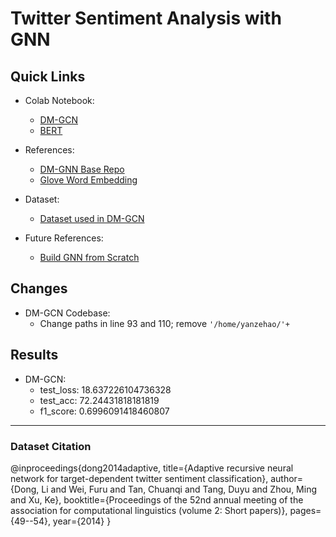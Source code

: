 # Twitter Sentiment Analysis with GNN

## Quick Links

- Colab Notebook: 
    - [DM-GCN](https://colab.research.google.com/drive/134F5mplNblAZhYLu06emr0GRXTbCGn0-?usp=sharing)
    - [BERT](https://colab.research.google.com/drive/1NOTzl9IiNaVsJ-06VrayGPON44VP0L2L?usp=sharing)
- References:
    - [DM-GNN Base Repo](https://github.com/pangsg/DM-GCN)
    - [Glove Word Embedding](https://www.kaggle.com/datasets/takuok/glove840b300dtxt)
- Dataset: 
    - [Dataset used in DM-GCN](https://github.com/songyouwei/ABSA-PyTorch/tree/master/datasets/acl-14-short-data)

- Future References:
    - [Build GNN from Scratch](https://uvadlc-notebooks.readthedocs.io/en/latest/tutorial_notebooks/tutorial7/GNN_overview.html)


## Changes

- DM-GCN Codebase:
    - Change paths in line 93 and 110; remove `'/home/yanzehao/'+`


## Results

- DM-GCN:
  - test_loss: 18.637226104736328
  - test_acc: 72.24431818181819
  - f1_score: 0.6996091418460807


___

### Dataset Citation
@inproceedings{dong2014adaptive,
 title={Adaptive recursive neural network for target-dependent twitter sentiment classification},
 author={Dong, Li and Wei, Furu and Tan, Chuanqi and Tang, Duyu and Zhou, Ming and Xu, Ke},
 booktitle={Proceedings of the 52nd annual meeting of the association for computational linguistics (volume 2: Short papers)},
 pages={49--54},
 year={2014}
}
